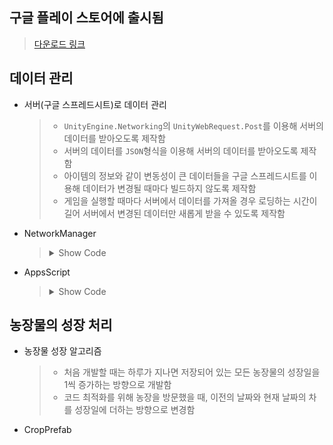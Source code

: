 ## 구글 플레이 스토어에 출시됨
> [다운로드 링크](https://play.google.com/store/apps/details?id=com.geon.farmstory)

## 데이터 관리

- 서버(구글 스프레드시트)로 데이터 관리
  > - `UnityEngine.Networking`의 `UnityWebRequest.Post`를 이용해 서버의 데이터를 받아오도록 제작함
  > - 서버의 데이터를 `JSON`형식을 이용해 서버의 데이터를 받아오도록 제작함
  > - 아이템의 정보와 같이 변동성이 큰 데이터들을 구글 스프레드시트를 이용해 데이터가 변경될 때마다 빌드하지 않도록 제작함
  > - 게임을 실행할 때마다 서버에서 데이터를 가져올 경우 로딩하는 시간이 길어 서버에서 변경된 데이터만 새롭게 받을 수 있도록 제작함

- NetworkManager
  > <details>
  > <summary>Show Code</summary>  
  > 
  > ```C#
  >   public enum DBData
  >   {
  >     CheckVersion, ServerTime, ItemData, CropData, ..., cnt
  >   }
  >   
  >   public class NetworkManager : MonoBehaviour
  >   {
  >     const string URL = "앱스스크립트 주소";
  >     const string versionKey = "Version";
  >     int connectTime = 60; 
  >     bool[] loadData;
  >     [SerializeField] LoadingUI loadingUI = null; // 데이터 로딩 화면
  >   
  >     private void Start()
  >     {
  >       StartCoroutine(LoadingDBData());
  >     }
  >       
  >     IEnumerator LoadingDBData()
  >     {
  >       loadingUI.StartLoading();
  >       GameDatas.pause = true; // 게임 내 시간을 멈춤
  >       float step = Mathf.Floor((1f/((int)DBData.cnt+1))*100f)/100f;
  >       
  >       for(int i=0; i < (int)DBData.cnt; i++)
  >       {
  >         loadingUI.MaxLoadingValue(step * (i+1));
  >         if (i == 0)
  >           yield return StartCoroutine(LoadingJsonData(DBata.CheckVersion, true)); 
  >         else if(i == 1)
  >           yield return StartCoroutine(LoadingNetworkTime()); // 게임 내 출석 보상을 위해 서버의 시간을 가져옴
  >         else
  >           yield return StartCoroutine(LoadingJsonData((DBData)i, loadData[i - 2]));
  >       }
  >       
  >       float t = 0.2f;
  >       loadingUI.EndLoading(t); // 로딩 바를 t 시간 동안 100%로 만듦
  >       while(t > 0.1f) { t -= Time.deltaTime; yield return null; } // t + 0.1f 동안 대기 후 게임 시작
  >       EventHandler.CallDBDataLoadEvent();
  >       SceneControlManager.Instance.LoadLobby();
  >     }
  >        
  >     // LoadingJsonData : name의 데이터를 게임에 불러오는 코루틴으로, loadData가 true일 경우 서버에서 데이터를 가져오고 false인 경우 로컬에 JSON 형식으로 저장된 데이터를 가져옴
  >     IEnumerator LoadingJsonData(DBData name, bool loadData) 
  >     {   string jsonData = string.Empty;  
  >       bool getData = false; // 로컬에 데이터가 있는지 확인  
  >       if(!loadData) // 서버에서 데이터를 가져오지 않아도 되는 경우 로컬에 있는 데이터를 가져옴  
  >         // JsonDataName - Json으로 저장된 텍스트 파일 이름
  >         // 로컬에서 데이터를 불러오지 못했다면 getData를 true로 변경
  >         jsonData = DataManager.Instance.DBJson((JsonDataName)((int)name + 11), ref getData);
  >       else  
  >         getData = true;  
  >         
  >       if(getData)  
  >       {  
  >         WWWForm form = new WWWForm();    
  >           
  >         // 서버에 보낼 데이터(메시지, 필드, 패킷) 생성
  >         form.AddField("dataType", EnumCaching.ToString(name));  
  >         using (UnityWebRequest www = UnityWebRequest.Post(URL, form))  
  >         {  
  >           www.timeout = connectTime;  
  >           yield return www.SendWebRequest();    
  >             
  >           if(www.result != UnityWebRequest.Result.Success)
  >             EventHandler.CallNetworkErrorEvent();    
  >           else  
  >             jsonData = www.downloadHandler.text;  
  >             
  >           www.Dispose();
  >         }
  >       }  
  >         
  >       switch(name)  
  >       {  
  >         DBData 타입에 따라 JSON을 파싱해 저장함    
  >       }  
  >     } 
  >      
  >     void ParseVersion(string json) 
  >     { 
  >       List〈JsonVersion> data = JsonUtility.FromJson<Data<JsonVersion>>(json).dataList;
  >       string[] saveVersion;
  >       loadData = new bool[data.Count];
  >       
  >       for(int i = 0; i 〈 loadData.Length; i++) loadData[i] = false;
  >       
  >       if(string.IsNullOrEmpty(PlayerPrefs.GetString(versionKey)))
  >       {
  >         saveVersion = new string[data.Count];
  >         for(int i = 0; i 〈 saveVersion.Length; i++) saveVersion[i] = "-1"; // 서버데이터 버전이 로컬에 저장되지 않았을 경우 서버에서 데이터를 다시 받아옴
  >       }
  >       else
  >         saveVersion = PlayerPrefs.GetString(versionKey).Split("_");
  >       
  >       // 예외처리 만약 saveVersion의 개수와 data의 개수가 다를 경우 서버에서 데이터를 다시 받아옴
  >       if(saveVersion.Length != data.Count)
  >       {
  >         saveVersion = new string[data.Count];
  >         for(int i = 0; i 〈 saveVersion.Length; i++) saveVersion[i] = "-1"; 
  >       }
  >       
  >       string _version = string.Empty;
  >       for(int i = 0; i 〈 loadData.Length; i++)
  >       {
  >         _version += (i == 0 ? data[i].virsion.ToString() : $"_{data[i].virsion.ToString()}");
  >         loadData[i] = int.Parse(saveVirsion[i]) != data[i].virsion;
  >       }
  >       PlayerPrefs.SetString(versionKey, _version);
  >     }
  >   }
  > ```  
  > </details>
- AppsScript
  > <details>
  > <summary>Show Code</summary>
  > 
  > ```JavaScript
  > var sheetId;
  > var p;
  > var dataList=[];
  > 
  > function response() // 데이터를 유니티에 전송하는 함수
  > {
  >   jsonData = JSON.stringify(dataList);
  >   // 생성한 JSON을 유니티의 JsonUtility로 파싱할 수 있는 형태로 변환
  >   jsonData = "{" + '"dataList"' + ":"+jsonData+"}"
  >   return ContentService.createTextOutput(jsonData);
  > }
  > 
  > function doPost(e)
  > {
  >   sheetID = SpreadsheetApp.openById("스프레드시트 URL");
  >   p = e.parameter;
  >   
  >   // 유니티에서 AddField을 이용해 dataType으로 보낸 값(Value)에 따라 JSON으로 만들어줌
  >   switch(p.dataType)
  >   {
  >     // 스프레드시트에서 데이터를 가져와 JSON으로 만드는 함수
  >   }
  >   return response(); // 만든 JSON을 유니티에 전송
  > }
  > 
  > function GetVersion()
  > {
  >   var sheet = sheetId.getSheets()[0];
  >   dataList = []; // JSON을 만들 데이터를 초기화시킴
  >   var cnt = sheet.getLastRow();
  >   for(let i = 2; i 〈= cnt; i++)
  >   {
  >     if(sheet.getRange(i, 2).getValue()=='') continue;
  >     var data = {};
  >     data.version = sheet.getRange(i, 2).getValue();
  >     dataList.push(data);
  > } 
  > ```
  > </details>
## 농장물의 성장 처리
- 농장물 성장 알고리즘
  > - 처음 개발할 때는 하루가 지나면 저장되어 있는 모든 농장물의 성장일을 1씩 증가하는 방향으로 개발함
  > - 코드 최적화를 위해 농장을 방문했을 때, 이전의 날짜와 현재 날짜의 차를 성장일에 더하는 방향으로 변경함
- CropPrefab


